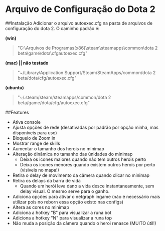 # Arquivo de Configuração do Dota 2

##Instalação
Adicionar o arquivo autoexec.cfg na pasta de arquivos de configuração do dota 2. O caminho padrão é:

**(win)**
>"C:\Arquivos de Programas(x86)\steam\steamapps\common\dota 2 beta\game\dota\cfgautoexec.cfg"

**(mac) || não testado**
>"~/Library/Application Support/Steam/SteamApps/common/dota 2 beta/dota/cfg/autoexec.cfg"

**(ubuntu)**
>"~/.steam/steam/steamapps/common/dota 2 beta/game/dota/cfg/autoexec.cfg"

##Features

* Ativa console
* Ajusta opções de rede (desativadas por padrão por opção minha, mas disponíveis para uso)
* Bloqueio de Zoom in
* Mostrar range de skills
* Aumentar o tamanho dos herois no minimap
* Alteração dinâmica no tamanho das únidades do minimap
  * Deixa os icones maiores quando não tem outros herois perto
  * Deixa os icones menores quando existem outros herois por perto (visiveis no mapa!)
* Retira o delay de movimento da câmera quando clicar no minimap
* Retira os delays da barra de vida
  * Quando um herói leva dano a vida desce instantaneamente, sem delay visual. O mesmo serve para o ganho.
* Adiciona opções para ativar o netgraph ingame (não é necessário mais utilizar pois no reborn essa opção existo nas configs)
* Altera as cores no minimap
* Adiciona a hotkey "B" para visualizar a runa bot
* Adiciona a hotkey "N" para visualizar a runa top
* Não muda a posição da câmera quando o heroi renasce (MUITO útil!)
